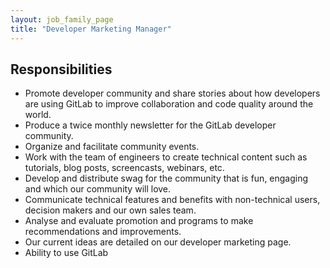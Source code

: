 ```yaml
---
layout: job_family_page
title: "Developer Marketing Manager"
---
```


## Responsibilities

- Promote developer community and share stories about how developers are using GitLab to improve collaboration and code quality around the world.
- Produce a twice monthly newsletter for the GitLab developer community.
- Organize and facilitate community events.
- Work with the team of engineers to create technical content such as tutorials, blog posts, screencasts, webinars, etc.
- Develop and distribute swag for the community that is fun, engaging and which our community will love.
- Communicate technical features and benefits with non-technical users, decision makers and our own sales team.
- Analyse and evaluate promotion and programs to make recommendations and improvements.
- Our current ideas are detailed on our developer marketing page.
- Ability to use GitLab
